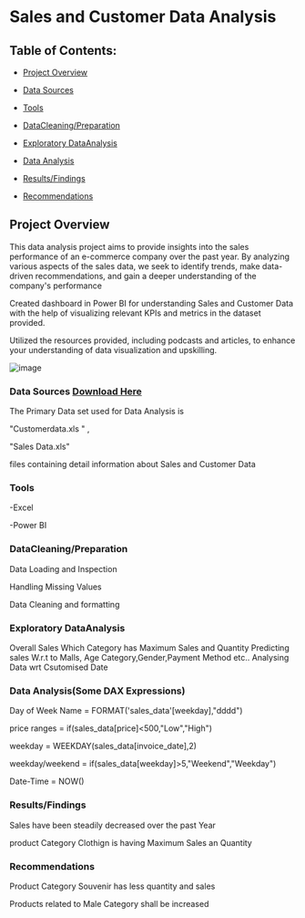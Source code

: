 # Sales and Customer Data Analysis


## Table of Contents:

- [Project Overview](#project-overview)

- [Data Sources](#data-sources)

- [Tools](#tools)

- [DataCleaning/Preparation](#datacleanining/preparation)

- [Exploratory DataAnalysis](#exploratory-dataanlaysis)

- [Data Analysis](#data-analysis)

- [Results/Findings](#results/findings)

- [Recommendations](#recommendations)
  


## Project Overview

This data analysis project aims to provide insights into the sales performance of an e-commerce company over the past year. By analyzing various aspects of the sales data, we seek to identify trends, make data-driven recommendations, and gain a deeper understanding of the company's performance

Created dashboard in Power BI for understanding Sales and Customer Data  with the help of visualizing relevant KPIs and metrics in the dataset provided.

Utilized the resources provided, including podcasts and articles, to enhance your understanding of data visualization and upskilling.
 

 ![image](https://github.com/ramkamarajugadda/Portfolio/assets/154403806/c00e03ba-ea21-4b2e-a78b-de495b70ec10)

 

### Data Sources [Download Here](https://www.kaggle.com/datasets/dataceo/sales-and-customer-data/data)

 The Primary Data set used for Data Analysis is 
 
 "Customerdata.xls " , 
 
 "Sales Data.xls"
 
 files containing detail information about Sales and Customer Data
 
### Tools 

-Excel

-Power BI

### DataCleaning/Preparation

Data Loading and Inspection

Handling Missing Values

Data Cleaning and formatting

### Exploratory DataAnalysis

Overall Sales 
Which Category has Maximum Sales and Quantity
Predicting sales W.r.t to Malls, Age Category,Gender,Payment Method etc..
Analysing Data wrt Csutomised Date

### Data Analysis(Some DAX Expressions)

Day of Week Name = FORMAT('sales_data'[weekday],"dddd")

price ranges = if(sales_data[price]<500,"Low","High")

weekday = WEEKDAY(sales_data[invoice_date],2)

weekday/weekend = if(sales_data[weekday]>5,"Weekend","Weekday")

Date-Time = NOW()

### Results/Findings

Sales have been steadily decreased over the past Year

product Category Clothign is having Maximum Sales an Quantity

### Recommendations

Product Category Souvenir has less quantity and sales

Products related to Male Category shall be increased







